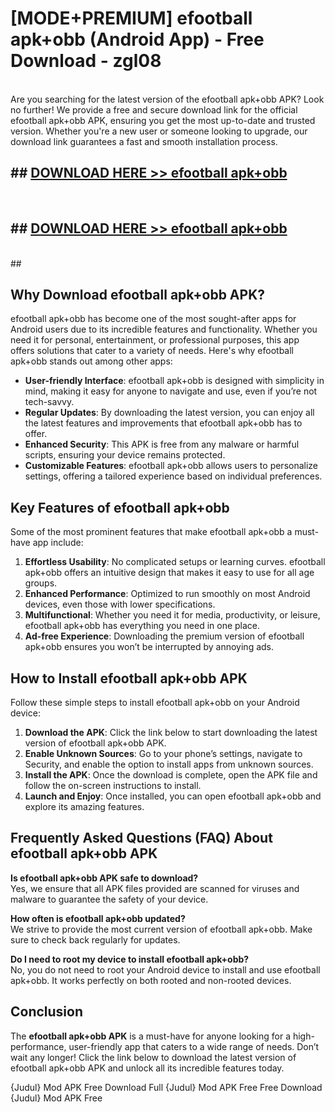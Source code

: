 # [MODE+PREMIUM] efootball apk+obb (Android App) - Free Download - zgl08 <br>
<br>
Are you searching for the latest version of the efootball apk+obb APK? Look no further! We provide a free and secure download link for the official efootball apk+obb APK, ensuring you get the most up-to-date and trusted version. Whether you're a new user or someone looking to upgrade, our download link guarantees a fast and smooth installation process.


## ##  [DOWNLOAD HERE >> efootball apk+obb](http://freeplayer.one?title=efootball_apk+obb&ref=git)
  <br>

##  ## [DOWNLOAD HERE >> efootball apk+obb](http://freeplayer.one?title=efootball_apk+obb&ref=git)
  <br>
  ##



## Why Download efootball apk+obb APK?

efootball apk+obb has become one of the most sought-after apps for Android users due to its incredible features and functionality. Whether you need it for personal, entertainment, or professional purposes, this app offers solutions that cater to a variety of needs. Here's why efootball apk+obb stands out among other apps:

- **User-friendly Interface**: efootball apk+obb is designed with simplicity in mind, making it easy for anyone to navigate and use, even if you’re not tech-savvy.
- **Regular Updates**: By downloading the latest version, you can enjoy all the latest features and improvements that efootball apk+obb has to offer.
- **Enhanced Security**: This APK is free from any malware or harmful scripts, ensuring your device remains protected.
- **Customizable Features**: efootball apk+obb allows users to personalize settings, offering a tailored experience based on individual preferences.

## Key Features of efootball apk+obb

Some of the most prominent features that make efootball apk+obb a must-have app include:

1. **Effortless Usability**: No complicated setups or learning curves. efootball apk+obb offers an intuitive design that makes it easy to use for all age groups.
2. **Enhanced Performance**: Optimized to run smoothly on most Android devices, even those with lower specifications.
3. **Multifunctional**: Whether you need it for media, productivity, or leisure, efootball apk+obb has everything you need in one place.
4. **Ad-free Experience**: Downloading the premium version of efootball apk+obb ensures you won’t be interrupted by annoying ads.

## How to Install efootball apk+obb APK

Follow these simple steps to install efootball apk+obb on your Android device:

1. **Download the APK**: Click the link below to start downloading the latest version of efootball apk+obb APK.
2. **Enable Unknown Sources**: Go to your phone’s settings, navigate to Security, and enable the option to install apps from unknown sources.
3. **Install the APK**: Once the download is complete, open the APK file and follow the on-screen instructions to install.
4. **Launch and Enjoy**: Once installed, you can open efootball apk+obb and explore its amazing features.

## Frequently Asked Questions (FAQ) About efootball apk+obb APK

**Is efootball apk+obb APK safe to download?**  
Yes, we ensure that all APK files provided are scanned for viruses and malware to guarantee the safety of your device.

**How often is efootball apk+obb updated?**  
We strive to provide the most current version of efootball apk+obb. Make sure to check back regularly for updates.

**Do I need to root my device to install efootball apk+obb?**  
No, you do not need to root your Android device to install and use efootball apk+obb. It works perfectly on both rooted and non-rooted devices.

## Conclusion

The **efootball apk+obb APK** is a must-have for anyone looking for a high-performance, user-friendly app that caters to a wide range of needs. Don’t wait any longer! Click the link below to download the latest version of efootball apk+obb APK and unlock all its incredible features today.

{Judul} Mod APK Free
Download Full {Judul} Mod APK Free
Free Download {Judul} Mod APK Free

